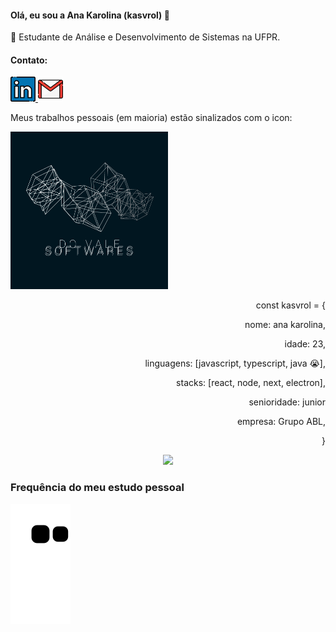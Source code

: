 <h4>Olá, eu sou a Ana Karolina (kasvrol) 👋</h4>

🌱 Estudante de Análise e Desenvolvimento de Sistemas na UFPR.

<h4>Contato:</h4>
<div align="left" display="flex">
<a href="https://www.linkedin.com/in/kasvrol/">
<img height="40em" width="40em" src="https://github.com/kasvrol/kasvrol/blob/main/image/linkedin.png"/>
</a>
<a href="santosak1999@gmail.com">
<img height="40em"  width="40em" src="https://github.com/kasvrol/kasvrol/blob/main/image/gmail.png"/>
</a>
</div>

<div align="left">
  <p>Meus trabalhos pessoais (em maioria) estão sinalizados com o icon:</p>
  <img height="auto" width="50%" src="https://github.com/kasvrol/kasvrol/blob/main/image/icon.png"/>
  </div>
  <div align="right" height="auto" width="20vw">
  <p>const kasvrol = {</p>
    <p>nome: ana karolina,</p>
      <p>idade: 23,</p>
      <p>linguagens: [javascript, typescript, java 😭],</p>
      <p>stacks: [react, node, next, electron],</p>
      <p>senioridade: junior</p>
      <p>empresa: Grupo ABL,</p>
        <p>}</p>
  </div>
  </div>

<div align="center" display="flex">
  <a href="https://github.com/kasvrol">
  <img height="170em" src="https://github-readme-stats.vercel.app/api/top-langs/?username=kasvrol&layout=compact&langs_count=7&theme=dark"/>
  </a>
</div>

<h3>Frequência do meu estudo pessoal</h3>

![Snake animation](https://github.com/kasvrol/kasvrol/blob/output/github-contribution-grid-snake.svg)
